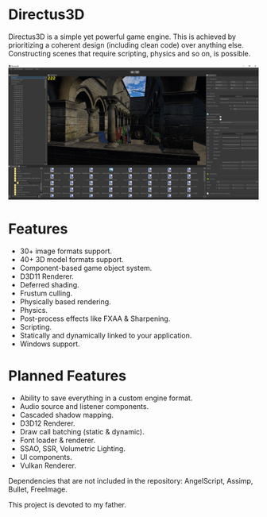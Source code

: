 # Directus3D
Directus3D is a simple yet powerful game engine. This is achieved by prioritizing a coherent design (including clean code) over anything else. Constructing scenes that require scripting, physics and so on, is possible.

![Screenshot](/Directus3D/Assets/editorScreenshot.jpg)

# Features
- 30+ image formats support.
- 40+ 3D model formats support.
- Component-based game object system.
- D3D11 Renderer.
- Deferred shading.
- Frustum culling.
- Physically based rendering.
- Physics.
- Post-process effects like FXAA & Sharpening.
- Scripting.
- Statically and dynamically linked to your application.
- Windows support.

# Planned Features
- Ability to save everything in a custom engine format.
- Audio source and listener components.
- Cascaded shadow mapping.
- D3D12 Renderer.
- Draw call batching (static & dynamic).
- Font loader & renderer.
- SSAO, SSR, Volumetric Lighting.
- UI components.
- Vulkan Renderer.

Dependencies that are not included in the repository: AngelScript, Assimp, Bullet, FreeImage.

This project is devoted to my father.
